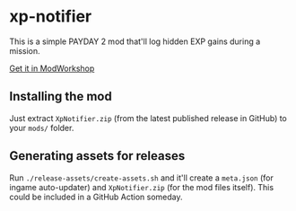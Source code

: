 # xp-notifier

This is a simple PAYDAY 2 mod that'll log hidden EXP gains during a mission.

[Get it in ModWorkshop](https://modworkshop.net/mod/28247)

## Installing the mod

Just extract `XpNotifier.zip` (from the latest published release in GitHub) to your `mods/` folder.

## Generating assets for releases

Run `./release-assets/create-assets.sh` and it'll create a `meta.json` (for ingame auto-updater) and `XpNotifier.zip` (for the mod files itself). This could be included in a GitHub Action someday.

